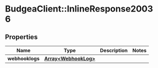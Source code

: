 # BudgeaClient::InlineResponse20036

## Properties
Name | Type | Description | Notes
------------ | ------------- | ------------- | -------------
**webhooklogs** | [**Array&lt;WebhookLog&gt;**](WebhookLog.md) |  | 


